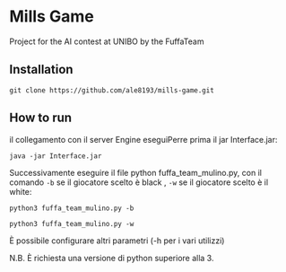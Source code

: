 # Mills Game
Project for the AI contest at UNIBO by the FuffaTeam

## Installation
`git clone https://github.com/ale8193/mills-game.git`

## How to run

il collegamento con il server Engine eseguiPerre prima il jar Interface.jar:

`java -jar Interface.jar`

Successivamente eseguire il file python fuffa_team_mulino.py, con il comando `-b` se il giocatore scelto è black , `-w` 
se il giocatore scelto è il white:

`python3 fuffa_team_mulino.py -b`

`python3 fuffa_team_mulino.py -w`

È possibile configurare altri parametri (-h per i vari utilizzi)


N.B. È richiesta una versione di python superiore alla 3.
